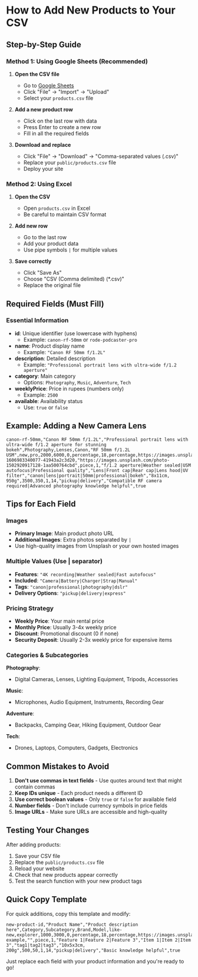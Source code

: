 # How to Add New Products to Your CSV

## Step-by-Step Guide

### Method 1: Using Google Sheets (Recommended)

1. **Open the CSV file**
   - Go to [Google Sheets](https://sheets.google.com)
   - Click "File" → "Import" → "Upload"
   - Select your `products.csv` file

2. **Add a new product row**
   - Click on the last row with data
   - Press Enter to create a new row
   - Fill in all the required fields

3. **Download and replace**
   - Click "File" → "Download" → "Comma-separated values (.csv)"
   - Replace your `public/products.csv` file
   - Deploy your site

### Method 2: Using Excel

1. **Open the CSV**
   - Open `products.csv` in Excel
   - Be careful to maintain CSV format

2. **Add new row**
   - Go to the last row
   - Add your product data
   - Use pipe symbols `|` for multiple values

3. **Save correctly**
   - Click "Save As"
   - Choose "CSV (Comma delimited) (*.csv)"
   - Replace the original file

## Required Fields (Must Fill)

### Essential Information
- **id**: Unique identifier (use lowercase with hyphens)
  - Example: `canon-rf-50mm` or `rode-podcaster-pro`
- **name**: Product display name
  - Example: `"Canon RF 50mm f/1.2L"`
- **description**: Detailed description
  - Example: `"Professional portrait lens with ultra-wide f/1.2 aperture"`
- **category**: Main category
  - Options: `Photography`, `Music`, `Adventure`, `Tech`
- **weeklyPrice**: Price in rupees (numbers only)
  - Example: `2500`
- **available**: Availability status
  - Use: `true` or `false`

## Example: Adding a New Camera Lens

```csv
canon-rf-50mm,"Canon RF 50mm f/1.2L","Professional portrait lens with ultra-wide f/1.2 aperture for stunning bokeh",Photography,Lenses,Canon,"RF 50mm f/1.2L USM",new,pro,2000,6000,0,percentage,18,percentage,https://images.unsplash.com/photo-1606983340077-41943a2c3d20,"https://images.unsplash.com/photo-1502920917128-1aa500764cbd",piece,1,"f/1.2 aperture|Weather sealed|USM autofocus|Professional quality","Lens|Front cap|Rear cap|Lens hood|UV filter","canon|lens|portrait|50mm|professional|bokeh","8x11cm, 950g",3500,350,1,14,"pickup|delivery","Compatible RF camera required|Advanced photography knowledge helpful",true
```

## Tips for Each Field

### Images
- **Primary Image**: Main product photo URL
- **Additional Images**: Extra photos separated by `|`
- Use high-quality images from Unsplash or your own hosted images

### Multiple Values (Use | separator)
- **Features**: `"4K recording|Weather sealed|Fast autofocus"`
- **Included**: `"Camera|Battery|Charger|Strap|Manual"`
- **Tags**: `"canon|professional|photography|dslr"`
- **Delivery Options**: `"pickup|delivery|express"`

### Pricing Strategy
- **Weekly Price**: Your main rental price
- **Monthly Price**: Usually 3-4x weekly price
- **Discount**: Promotional discount (0 if none)
- **Security Deposit**: Usually 2-3x weekly price for expensive items

### Categories & Subcategories

**Photography**:
- Digital Cameras, Lenses, Lighting Equipment, Tripods, Accessories

**Music**:
- Microphones, Audio Equipment, Instruments, Recording Gear

**Adventure**:
- Backpacks, Camping Gear, Hiking Equipment, Outdoor Gear

**Tech**:
- Drones, Laptops, Computers, Gadgets, Electronics

## Common Mistakes to Avoid

1. **Don't use commas in text fields** - Use quotes around text that might contain commas
2. **Keep IDs unique** - Each product needs a different ID
3. **Use correct boolean values** - Only `true` or `false` for available field
4. **Number fields** - Don't include currency symbols in price fields
5. **Image URLs** - Make sure URLs are accessible and high-quality

## Testing Your Changes

After adding products:
1. Save your CSV file
2. Replace the `public/products.csv` file
3. Reload your website
4. Check that new products appear correctly
5. Test the search function with your new product tags

## Quick Copy Template

For quick additions, copy this template and modify:

```csv
new-product-id,"Product Name","Product description here",Category,Subcategory,Brand,Model,like-new,explorer,1000,3000,0,percentage,18,percentage,https://images.unsplash.com/photo-example,"",piece,1,"Feature 1|Feature 2|Feature 3","Item 1|Item 2|Item 3","tag1|tag2|tag3","10x5x3cm, 200g",500,50,1,14,"pickup|delivery","Basic knowledge helpful",true
```

Just replace each field with your product information and you're ready to go!